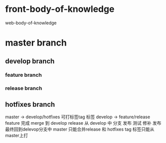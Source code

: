 # front-body-of-knowledge
web-body-of-knowledge
# master branch
## develop branch
### feature branch
### release branch
## hotfixes branch

master -> develop/hotfixes 可打标签tag 标签
develop -> feature/release
feature 完成 merge 到 develop
release 从 develop 中 分支 发布 测试 修补 发布 最终回到delevop分支中
master 只能合并release 和 hotfixes
tag 标签只能从master上打
